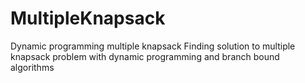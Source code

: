# MultipleKnapsack
Dynamic programming multiple knapsack
Finding solution to multiple knapsack problem with dynamic programming and branch bound algorithms
